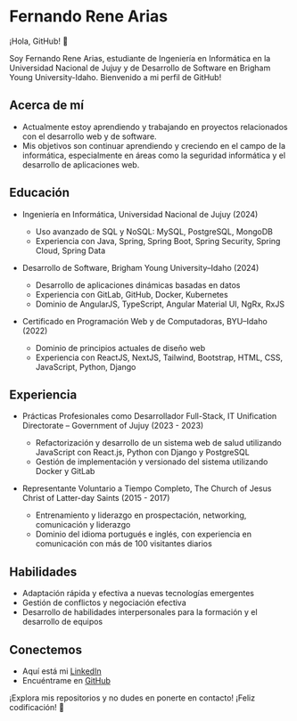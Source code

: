 # Fernando Rene Arias

¡Hola, GitHub! 👋

Soy Fernando Rene Arias, estudiante de Ingeniería en Informática en la Universidad Nacional de Jujuy y de Desarrollo de Software en Brigham Young University-Idaho. Bienvenido a mi perfil de GitHub!

## Acerca de mí

- Actualmente estoy aprendiendo y trabajando en proyectos relacionados con el desarrollo web y de software.
- Mis objetivos son continuar aprendiendo y creciendo en el campo de la informática, especialmente en áreas como la seguridad informática y el desarrollo de aplicaciones web.

## Educación

- Ingeniería en Informática, Universidad Nacional de Jujuy (2024)
  - Uso avanzado de SQL y NoSQL: MySQL, PostgreSQL, MongoDB
  - Experiencia con Java, Spring, Spring Boot, Spring Security, Spring Cloud, Spring Data

- Desarrollo de Software, Brigham Young University–Idaho (2024)
  - Desarrollo de aplicaciones dinámicas basadas en datos
  - Experiencia con GitLab, GitHub, Docker, Kubernetes
  - Dominio de AngularJS, TypeScript, Angular Material UI, NgRx, RxJS

- Certificado en Programación Web y de Computadoras, BYU–Idaho (2022)
  - Dominio de principios actuales de diseño web
  - Experiencia con ReactJS, NextJS, Tailwind, Bootstrap, HTML, CSS, JavaScript, Python, Django

## Experiencia

- Prácticas Profesionales como Desarrollador Full-Stack, IT Unification Directorate – Government of Jujuy (2023 - 2023)
  - Refactorización y desarrollo de un sistema web de salud utilizando JavaScript con React.js, Python con Django y PostgreSQL
  - Gestión de implementación y versionado del sistema utilizando Docker y GitLab

- Representante Voluntario a Tiempo Completo, The Church of Jesus Christ of Latter-day Saints (2015 - 2017)
  - Entrenamiento y liderazgo en prospectación, networking, comunicación y liderazgo
  - Dominio del idioma portugués e inglés, con experiencia en comunicación con más de 100 visitantes diarios

## Habilidades

- Adaptación rápida y efectiva a nuevas tecnologías emergentes
- Gestión de conflictos y negociación efectiva
- Desarrollo de habilidades interpersonales para la formación y el desarrollo de equipos

## Conectemos

- Aquí está mi [LinkedIn](https://www.linkedin.com/in/fernando-rene-arias/)
- Encuéntrame en [GitHub](https://github.com/Fernando21868)

¡Explora mis repositorios y no dudes en ponerte en contacto! ¡Feliz codificación! 🚀
